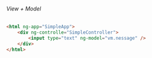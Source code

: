 ###### View + Model
```html
<html ng-app="SimpleApp">
    <div ng-controlle="SimpleController">
        <input type="text" ng-model="vm.nessage" />
    </div>
</html>

    
```